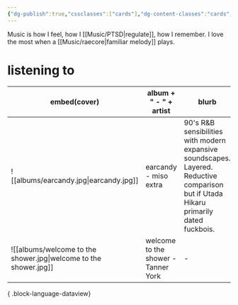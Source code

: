 ```yaml
---
{"dg-publish":true,"cssclasses":["cards"],"dg-content-classes":"cards","permalink":"/music/music/","contentClasses":"cards","dgPassFrontmatter":true}
---
```


Music is how I feel, how I [[Music/PTSD\|regulate]], how I remember. I love the most when a [[Music/raecore\|familiar melody]] plays. 

# listening to 
| embed(cover)                                                     | album + " - " + artist              | blurb                                                                                                                                 |
| ---------------------------------------------------------------- | ----------------------------------- | ------------------------------------------------------------------------------------------------------------------------------------- |
| ![[albums/earcandy.jpg\|earcandy.jpg]]                           | earcandy - miso extra               | 90's R&B sensibilities with modern expansive soundscapes. Layered. Reductive comparison but if Utada Hikaru primarily dated fuckbois. |
| ![[albums/welcome to the shower.jpg\|welcome to the shower.jpg]] | welcome to the shower - Tanner York | \-                                                                                                                                    |

{ .block-language-dataview}
